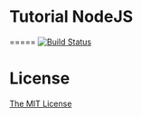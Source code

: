 # Tutorial NodeJS
=====
[![Build Status][travis-image]][travis-url]

# License
[The MIT License](http://opensource.org/licenses/MIT)

[travis-image]: https://travis-ci.org/thaopv/tutorial-nodejs.svg
[travis-url]: https://travis-ci.org/thaopv/tutorial-nodejs
